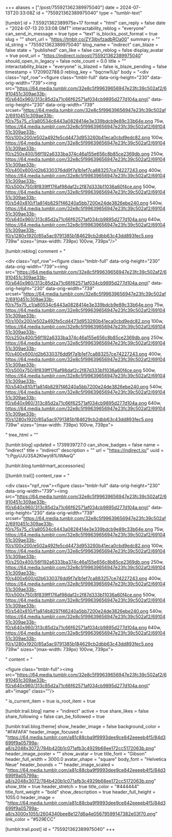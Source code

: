 +++
aliases = ["/post/755921362389975040"]
date = 2024-07-13T20:33:08Z
id = "755921362389975040"
type = "tumblr-text"

[tumblr]
id = 7.55921362389975e+17
format = "html"
can_reply = false
date = "2024-07-13 20:33:08 GMT"
interactability_reblog = "everyone"
can_send_in_message = true
type = "text"
is_blocks_post_format = true
slug = ""
short_url = "https://tmblr.co/ZY3jbyfzadbROa00"
summary = ""
id_string = "755921362389975040"
blog_name = "indirect"
can_blaze = false
state = "published"
can_like = false
can_reblog = false
display_avatar = true
post_url = "https://indirect.io/post/755921362389975040"
should_open_in_legacy = false
note_count = 0.0
title = ""
interactability_blaze = "everyone"
is_blazed = false
is_blaze_pending = false
timestamp = 1720902788.0
reblog_key = "bqcnw1Up"
body = "<div class=\"npf_row\"><figure class=\"tmblr-full\" data-orig-height=\"230\" data-orig-width=\"739\"><img src=\"https://64.media.tumblr.com/32e8c5f99639656947e23fc39c502af2/6910451c309ae33b-f0/s640x960/313c85d2a71c66f62571af034cb9895d277d104a.png\" data-orig-height=\"230\" data-orig-width=\"739\" srcset=\"https://64.media.tumblr.com/32e8c5f99639656947e23fc39c502af2/6910451c309ae33b-f0/s75x75_c1/a80534c6443a0828414e3e339bdcb9e89c33b64e.png 75w, https://64.media.tumblr.com/32e8c5f99639656947e23fc39c502af2/6910451c309ae33b-f0/s100x200/e502a492fe5cd4473d953260b41eca0cbd9edc82.png 100w, https://64.media.tumblr.com/32e8c5f99639656947e23fc39c502af2/6910451c309ae33b-f0/s250x400/56f192a6333ba374c46a155e656c8b85ce2369db.png 250w, https://64.media.tumblr.com/32e8c5f99639656947e23fc39c502af2/6910451c309ae33b-f0/s400x600/d2b6330376dd9f7a1b1ef7ca883257ce74227243.png 400w, https://64.media.tumblr.com/32e8c5f99639656947e23fc39c502af2/6910451c309ae33b-f0/s500x750/8f839ff176af98daf2c2f87d333b11036a60f4ce.png 500w, https://64.media.tumblr.com/32e8c5f99639656947e23fc39c502af2/6910451c309ae33b-f0/s540x810/f1a814b8297f46240a5bb7200e24de3826ebe240.png 540w, https://64.media.tumblr.com/32e8c5f99639656947e23fc39c502af2/6910451c309ae33b-f0/s640x960/313c85d2a71c66f62571af034cb9895d277d104a.png 640w, https://64.media.tumblr.com/32e8c5f99639656947e23fc39c502af2/6910451c309ae33b-f0/s1280x1920/85a5ac9791385b184629cb2dbb63c43dd893fec5.png 739w\" sizes=\"(max-width: 739px) 100vw, 739px\"/></figure></div>"

[tumblr.reblog]
comment = "<p><div class=\"npf_row\"><figure class=\"tmblr-full\" data-orig-height=\"230\" data-orig-width=\"739\"><img src=\"https://64.media.tumblr.com/32e8c5f99639656947e23fc39c502af2/6910451c309ae33b-f0/s640x960/313c85d2a71c66f62571af034cb9895d277d104a.png\" data-orig-height=\"230\" data-orig-width=\"739\" srcset=\"https://64.media.tumblr.com/32e8c5f99639656947e23fc39c502af2/6910451c309ae33b-f0/s75x75_c1/a80534c6443a0828414e3e339bdcb9e89c33b64e.png 75w, https://64.media.tumblr.com/32e8c5f99639656947e23fc39c502af2/6910451c309ae33b-f0/s100x200/e502a492fe5cd4473d953260b41eca0cbd9edc82.png 100w, https://64.media.tumblr.com/32e8c5f99639656947e23fc39c502af2/6910451c309ae33b-f0/s250x400/56f192a6333ba374c46a155e656c8b85ce2369db.png 250w, https://64.media.tumblr.com/32e8c5f99639656947e23fc39c502af2/6910451c309ae33b-f0/s400x600/d2b6330376dd9f7a1b1ef7ca883257ce74227243.png 400w, https://64.media.tumblr.com/32e8c5f99639656947e23fc39c502af2/6910451c309ae33b-f0/s500x750/8f839ff176af98daf2c2f87d333b11036a60f4ce.png 500w, https://64.media.tumblr.com/32e8c5f99639656947e23fc39c502af2/6910451c309ae33b-f0/s540x810/f1a814b8297f46240a5bb7200e24de3826ebe240.png 540w, https://64.media.tumblr.com/32e8c5f99639656947e23fc39c502af2/6910451c309ae33b-f0/s640x960/313c85d2a71c66f62571af034cb9895d277d104a.png 640w, https://64.media.tumblr.com/32e8c5f99639656947e23fc39c502af2/6910451c309ae33b-f0/s1280x1920/85a5ac9791385b184629cb2dbb63c43dd893fec5.png 739w\" sizes=\"(max-width: 739px) 100vw, 739px\"></figure></div></p>"
tree_html = ""

[tumblr.blog]
updated = 1739939727.0
can_show_badges = false
name = "indirect"
title = "indirect"
description = ""
url = "https://indirect.io/"
uuid = "t:PgyUJU3SA2Klwyt81UWAwQ"

[tumblr.blog.tumblrmart_accessories]

[[tumblr.trail]]
content_raw = "<p><div class=\"npf_row\"><figure class=\"tmblr-full\" data-orig-height=\"230\" data-orig-width=\"739\"><img src=\"https://64.media.tumblr.com/32e8c5f99639656947e23fc39c502af2/6910451c309ae33b-f0/s640x960/313c85d2a71c66f62571af034cb9895d277d104a.png\" data-orig-height=\"230\" data-orig-width=\"739\" srcset=\"https://64.media.tumblr.com/32e8c5f99639656947e23fc39c502af2/6910451c309ae33b-f0/s75x75_c1/a80534c6443a0828414e3e339bdcb9e89c33b64e.png 75w, https://64.media.tumblr.com/32e8c5f99639656947e23fc39c502af2/6910451c309ae33b-f0/s100x200/e502a492fe5cd4473d953260b41eca0cbd9edc82.png 100w, https://64.media.tumblr.com/32e8c5f99639656947e23fc39c502af2/6910451c309ae33b-f0/s250x400/56f192a6333ba374c46a155e656c8b85ce2369db.png 250w, https://64.media.tumblr.com/32e8c5f99639656947e23fc39c502af2/6910451c309ae33b-f0/s400x600/d2b6330376dd9f7a1b1ef7ca883257ce74227243.png 400w, https://64.media.tumblr.com/32e8c5f99639656947e23fc39c502af2/6910451c309ae33b-f0/s500x750/8f839ff176af98daf2c2f87d333b11036a60f4ce.png 500w, https://64.media.tumblr.com/32e8c5f99639656947e23fc39c502af2/6910451c309ae33b-f0/s540x810/f1a814b8297f46240a5bb7200e24de3826ebe240.png 540w, https://64.media.tumblr.com/32e8c5f99639656947e23fc39c502af2/6910451c309ae33b-f0/s640x960/313c85d2a71c66f62571af034cb9895d277d104a.png 640w, https://64.media.tumblr.com/32e8c5f99639656947e23fc39c502af2/6910451c309ae33b-f0/s1280x1920/85a5ac9791385b184629cb2dbb63c43dd893fec5.png 739w\" sizes=\"(max-width: 739px) 100vw, 739px\"></figure></div></p>"
content = "<p><figure class=\"tmblr-full\"><img src=\"https://64.media.tumblr.com/32e8c5f99639656947e23fc39c502af2/6910451c309ae33b-f0/s640x960/313c85d2a71c66f62571af034cb9895d277d104a.png\" alt=\"image\" class=\"\"/></figure></p>"
is_current_item = true
is_root_item = true

[tumblr.trail.blog]
name = "indirect"
active = true
share_likes = false
share_following = false
can_be_followed = true

[tumblr.trail.blog.theme]
show_header_image = false
background_color = "#FAFAFA"
header_image_focused = "https://64.media.tumblr.com/a81c88cba9f9993dee9ce842eeeeb4f5/84d3699f9a05799a-a8/s2048x3072/784b420b1c071afb3c4929b68ee172cc5172063b.png"
header_image_poster = ""
show_avatar = true
title_font = "Gibson"
header_full_width = 3000.0
avatar_shape = "square"
body_font = "Helvetica Neue"
header_bounds = ""
header_image_scaled = "https://64.media.tumblr.com/a81c88cba9f9993dee9ce842eeeeb4f5/84d3699f9a05799a-a8/s2048x3072/784b420b1c071afb3c4929b68ee172cc5172063b.png"
show_title = true
header_stretch = true
title_color = "#444444"
title_font_weight = "bold"
show_description = true
header_full_height = 1055.0
header_image = "https://64.media.tumblr.com/a81c88cba9f9993dee9ce842eeeeb4f5/84d3699f9a05799a-a8/s3000x1055/2604340bee8e127d6a4e05679599147382e03f70.png"
link_color = "#529ECC"

[tumblr.trail.post]
id = "755921362389975040"
+++
